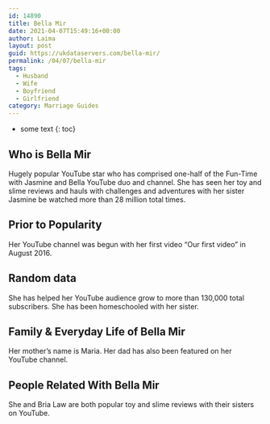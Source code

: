 ```yaml
---
id: 14890
title: Bella Mir
date: 2021-04-07T15:49:16+00:00
author: Laima
layout: post
guid: https://ukdataservers.com/bella-mir/
permalink: /04/07/bella-mir
tags:
  - Husband
  - Wife
  - Boyfriend
  - Girlfriend
category: Marriage Guides
---
```


* some text
{: toc}


## Who is Bella Mir
                  
                  
                  
Hugely popular YouTube star who has comprised one-half of the Fun-Time with Jasmine and Bella YouTube duo and channel. She has seen her toy and slime reviews and hauls with challenges and adventures with her sister Jasmine be watched more than 28 million total times.
                  
              
            
              
            
                
                
                
## Prior to Popularity
                  
                  
                  
Her YouTube channel was begun with her first video &#8220;Our first video&#8221; in August 2016.
                  
              
            
              
            
                
                
                
## Random data
                  
                  
                  
She has helped her YouTube audience grow to more than 130,000 total subscribers. She has been homeschooled with her sister.
                  
              
            
              
            
                
                
                
## Family & Everyday Life of Bella Mir
                  
                  
                  
Her mother&#8217;s name is Maria. Her dad has also been featured on her YouTube channel.
                  
              
            
              
            
                
                
                
## People Related With Bella Mir
                  
                  
                  
She and Bria Law are both popular toy and slime reviews with their sisters on YouTube.
                  
              
            
              
            
                
              
            
              
              
            
            
              
            
          
          
          